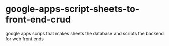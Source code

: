 # google-apps-script-sheets-to-front-end-crud
google apps scrips that makes sheets the database and scripts the backend for web front ends
